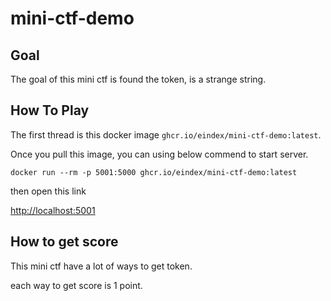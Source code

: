 # mini-ctf-demo

## Goal

The goal of this mini ctf is found the token, is a strange string.

## How To Play

The first thread is this docker image `ghcr.io/eindex/mini-ctf-demo:latest`.

Once you pull this image, you can using below commend to start server.

```
docker run --rm -p 5001:5000 ghcr.io/eindex/mini-ctf-demo:latest
```

then open this link

[http://localhost:5001](http://localhost:5001)


## How to get score

This mini ctf have a lot of ways to get token.

each way to get score is 1 point.
